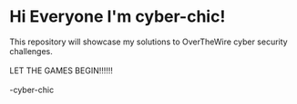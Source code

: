 <HTML>
<h1>Hi Everyone I'm cyber-chic!</h1>
This repository will showcase my solutions to OverTheWire cyber security challenges. 
<br>
<br>
LET THE GAMES BEGIN!!!!!!
<br>
<br>
-cyber-chic
</HTML>
